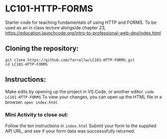 # LC101-HTTP-FORMS
Starter code for teaching fundamentals of using HTTP and FORMS. To be used as an in class lecture alongside chapter 23, https://education.launchcode.org/intro-to-professional-web-dev/index.html

## Cloning the repository:
```
git clone https://github.com/farrellw/LC101-HTTP-FORMS.git
cd LC101-HTTP-FORMS
```

## Instructions:
Make edits by opening up the project in VS Code, or another editor. `code LC101-HTTP-FORMS`
To view your changes, you can open up the HTML file in a browser. `open index.html`

### Mini Activity to close out:
Follow the ten instructions in `index.html`
Submit your form to the supplied API URL, and see if your form data was successsfully returned.
